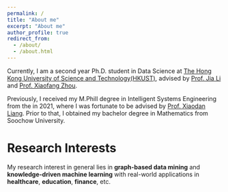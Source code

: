 ```yaml
---
permalink: /
title: "About me"
excerpt: "About me"
author_profile: true
redirect_from: 
  - /about/
  - /about.html
---
```


Currently, I am a second year Ph.D. student in Data Science at [The Hong Kong University of Science and Technology(HKUST)](https://www.stanford.edu/), 
advised by [Prof. Jia Li](https://sites.google.com/view/lijia) and [Prof. Xiaofang Zhou](https://sites.google.com/view/xiaofang-zhou/home).

Previously, I received my M.Phill degree in Intelligent Systems Engineering
from the [](https://www.cuhk.edu.hk/english/index.html) in 2021, where I was fortunate to be advised 
by [Prof. Xiaodan Liang](https://scholar.google.com/citations?user=voxznZAAAAAJ&hl). 
Prior to that, I obtained my bachelor degree in Mathematics from Soochow University.


# Research Interests 
My research interest in general lies in **graph-based data mining** and **knowledge-driven machine learning** 
with real-world applications in **healthcare**, **education**, **finance**, etc. 


